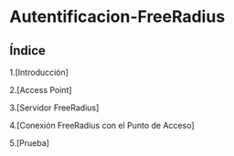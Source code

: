 # Autentificacion-FreeRadius

## Índice

1.[Introducción]  

2.[Access Point]  

3.[Servidor FreeRadius]  

4.[Conexión FreeRadius con el Punto de Acceso]  

5.[Prueba]  

